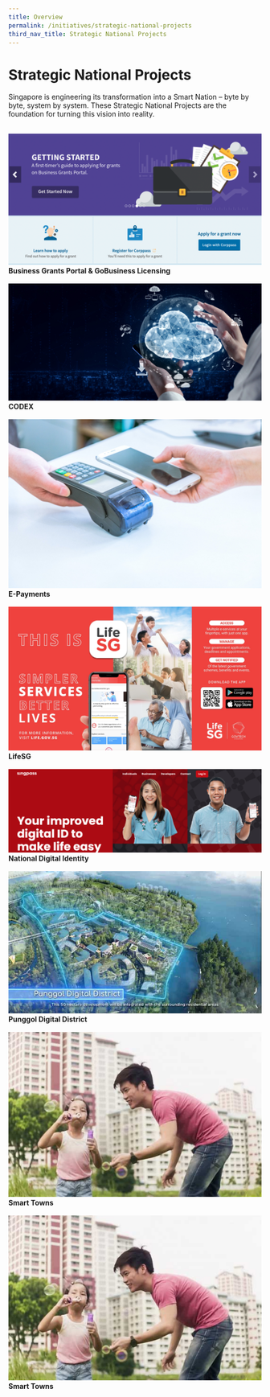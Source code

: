 ```yaml
---
title: Overview
permalink: /initiatives/strategic-national-projects
third_nav_title: Strategic National Projects
---
```

# Strategic National Projects

Singapore is engineering its transformation into a Smart Nation – byte by byte, system by system. These Strategic National Projects are the foundation for turning this vision into reality.  

<br>
<div class="row">  
  <div class="column-c"> 
    <a href="/initiatives/strategic-national-projects/business-grants-gobusiness-licensing"><img src="/images/initiatives/business-grants-gobusiness.png"></a><br>
    <div class="header"><b>Business Grants Portal & GoBusiness Licensing</b></div><br>
  </div>
   <div class="column-c"> 
    <a href="/initiatives/strategic-national-projects/codex"><img src="/images/initiatives/CODEX-2.jpg"></a><br>
     <div class="header"><b>CODEX</b></div><br>
  </div>
  <div class="column-c">  
    <a href="/initiatives/strategic-national-projects/e-payments"><img src="/images/initiatives/mobile-payments.jpg"></a><br>
    <div class="header"><b>E-Payments</b></div><br>
  </div>     
</div>
<div class="row">  
  <div class="column-c"> 
    <a href="/initiatives/strategic-national-projects/lifesg"><img src="/images/initiatives/lifesg-kv.jpg"></a><br>
    <div class="header"><b>LifeSG</b></div><br>
  </div>
	 <div class="column-c"> 
    <a href="/initiatives/strategic-national-projects/punggol-digital-district"><img src="/images/initiatives/Singpass-website.png"></a><br>
     <div class="header"><b>National Digital Identity</b></div><br>
	</div>
  <div class="column-c"> 
   <a href="/initiatives/strategic-national-projects/punggol-digital-district"><img src="/images/initiatives/punggol-digital-district.jpg"></a><br>
    <div class="header"><b>Punggol Digital District</b></div><br></div>
      </div>     
</div>
<div class="row">  
<div class="column-c"> 
   <a href="/initiatives/urban-living/smart-towns"><img src="/images/initiatives/overview-pages/smart-towns.png"></a><br>
    <div class="header"><b>Smart Towns</b></div><br>
    
<div class="column-c"> 
   <a href="/initiatives/urban-living/smart-towns"><img src="/images/initiatives/overview-pages/smart-towns.png"></a><br>
    <div class="header"><b>Smart Towns</b></div><br>
    </div>